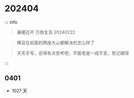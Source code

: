 # 202404

::: info

> 春暖花开 万物复苏
> 20240222

> 横亘在前面的两座大山都解决的怎么样了

> 天天手写，总得有点思考吧，不能老是一成不变，死记硬背

:::

## 0401

- 1027 天
